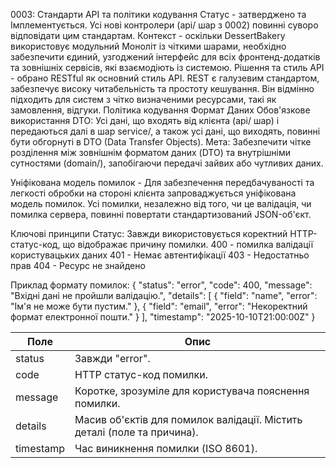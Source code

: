 0003: Стандарти API та політики кодування
  Статус - затверджено та Імплементується. Усі нові контролери (api/ шар з 0002) повинні суворо відповідати цим стандартам.
  Контекст - оскільки DessertBakery використовує модульний Моноліт із чіткими шарами, необхідно забезпечити єдиний, узгоджений інтерфейс для всіх фронтенд-додатків та зовнішніх сервісів, які взаємодіють із системою.
  Рішення та стиль API - обрано  RESTful як основний стиль API.  REST є галузевим стандартом, забезпечує високу читабельність та простоту кешування. Він відмінно підходить для систем з чітко визначеними ресурсами, такі як замовлення, відгуки.
  Політика кодування 
  Формат Даних 
Обов'язкове використання DTO: Усі дані, що входять від клієнта (api/ шар) і передаються далі в шар service/, а також усі дані, що виходять, повинні бути обгорнуті в DTO (Data Transfer Objects).
Мета: Забезпечити чітке розділення між зовнішнім форматом даних (DTO) та внутрішніми сутностями (domain/), запобігаючи передачі зайвих або чутливих даних.
  
  Уніфікована модель помилок - Для забезпечення передбачуваності та легкості обробки на стороні клієнта запроваджується уніфікована модель помилок. Усі помилки, незалежно від того, чи це валідація, чи помилка сервера, повинні повертати стандартизований JSON-об'єкт.

  Ключові принципи
  Статус: Завжди використовується коректний HTTP-статус-код, що відображає причину помилки.
  400 - помилка валідації користувацьких даних
  401 - Немає автентифікації
  403 - Недостатньо прав
  404 - Ресурс не знайдено

Приклад формату помилок:
{
  "status": "error",
  "code": 400,
  "message": "Вхідні дані не пройшли валідацію.",
  "details": [
    {
      "field": "name",
      "error": "Ім'я не може бути пустим."
    },
    {
      "field": "email",
      "error": "Некоректний формат електронної пошти."
    }
  ],
  "timestamp": "2025-10-10T21:00:00Z"
}

| Поле      | Опис                                                                                                   |
|-----------|----------------------------------------------------------------------|
| status    | Завжди "error".                                                                                      |
| code      | HTTP статус-код помилки.                                                                                |
| message   | Коротке, зрозуміле для користувача пояснення помилки.                                                    |
| details   | Масив об'єктів для помилок валідації. Містить деталі (поле та причина). |
| timestamp | Час виникнення помилки (ISO 8601).                                  


